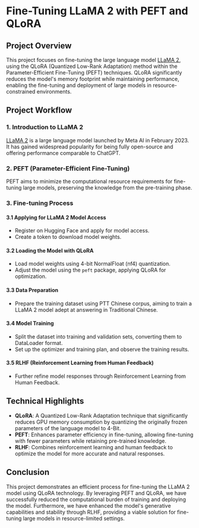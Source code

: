 # Fine-Tuning LLaMA 2 with PEFT and QLoRA

## Project Overview

This project focuses on fine-tuning the large language model [LLaMA 2](https://huggingface.co/meta-llama/Llama-2-7b-chat-hf), using the QLoRA (Quantized Low-Rank Adaptation) method within the Parameter-Efficient Fine-Tuning (PEFT) techniques. QLoRA significantly reduces the model's memory footprint while maintaining performance, enabling the fine-tuning and deployment of large models in resource-constrained environments.

## Project Workflow

### 1. Introduction to LLaMA 2

[LLaMA 2](https://huggingface.co/meta-llama/Llama-2-7b-chat-hf) is a large language model launched by Meta AI in February 2023. It has gained widespread popularity for being fully open-source and offering performance comparable to ChatGPT.

### 2. PEFT (Parameter-Efficient Fine-Tuning)

PEFT aims to minimize the computational resource requirements for fine-tuning large models, preserving the knowledge from the pre-training phase.

### 3. Fine-tuning Process

#### 3.1 Applying for LLaMA 2 Model Access

- Register on Hugging Face and apply for model access.
- Create a token to download model weights.

#### 3.2 Loading the Model with QLoRA

- Load model weights using 4-bit NormalFloat (nf4) quantization.
- Adjust the model using the `peft` package, applying QLoRA for optimization.

#### 3.3 Data Preparation

- Prepare the training dataset using PTT Chinese corpus, aiming to train a LLaMA 2 model adept at answering in Traditional Chinese.

#### 3.4 Model Training

- Split the dataset into training and validation sets, converting them to DataLoader format.
- Set up the optimizer and training plan, and observe the training results.

#### 3.5 RLHF (Reinforcement Learning from Human Feedback)

- Further refine model responses through Reinforcement Learning from Human Feedback.

## Technical Highlights

- **QLoRA**: A Quantized Low-Rank Adaptation technique that significantly reduces GPU memory consumption by quantizing the originally frozen parameters of the language model to 4-Bit.
- **PEFT**: Enhances parameter efficiency in fine-tuning, allowing fine-tuning with fewer parameters while retaining pre-trained knowledge.
- **RLHF**: Combines reinforcement learning and human feedback to optimize the model for more accurate and natural responses.

## Conclusion

This project demonstrates an efficient process for fine-tuning the LLaMA 2 model using QLoRA technology. By leveraging PEFT and QLoRA, we have successfully reduced the computational burden of training and deploying the model. Furthermore, we have enhanced the model's generative capabilities and stability through RLHF, providing a viable solution for fine-tuning large models in resource-limited settings.

